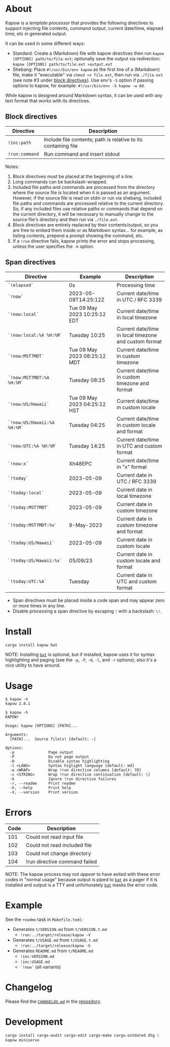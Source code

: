 # About

Kapow is a *template processor* that provides the following directives to
support injecting file contents, command output, current date/time, elapsed
time, etc in generated output.

It can be used in some different ways:

* Standard: Create a (Markdown) file with kapow directives then run
  `kapow [OPTIONS] path/to/file.ext`; optionally save the output via
  redirection: `kapow [OPTIONS] path/to/file.ext >output.ext`
* Shebang: Place `#!/usr/bin/env kapow` as the first line of a (Markdown) file,
  make it "executable" via `chmod +x file.ext`, then run via `./file.ext` (see
  note #3 under [block directives]).
  Use env's `-S` option if passing options to kapow, for example:
  `#!/usr/bin/env -S kapow -w 60`.

While kapow is designed around Markdown syntax, it can be used with any text
format that works with its directives.

[block directives]: #block-directives

## Block directives

Directive | Description
---|---
`!inc:path` | Include file contents; path is relative to its containing file
`!run:command` | Run command and insert stdout

Notes:

1. Block directives must be placed at the beginning of a line.
2. Long commands can be backslash-wrapped.
3. Included file paths and commands are processed from the directory where the
   source file is located when it is passed as an argument.
   However, if the source file is read on stdin or run via shebang, included
   file paths and commands are processed relative to the current directory.
   So, if any included files use relative paths or commands that depend on the
   current directory, it will be necessary to manually change to the source
   file's directory and then run via `./file.ext`.
4. Block directives are entirely replaced by their contents/output, so you are
   free to embed them inside or as Markdown syntax... for example, as listing
   contents, prepend a prompt showing the command, etc.
5. If a `!run` directive fails, kapow prints the error and stops processing,
   unless the user specifies the `-k` option.

## Span directives

Directive | Example | Description
---|---|---
`` `!elapsed` `` | 0s | Processing time
`` `!now` `` | 2023-05-09T14:25:12Z | Current date/time in UTC / RFC 3339
`` `!now:local` `` | Tue 09 May 2023 10:25:12 EDT | Current date/time in local timezone
`` `!now:local:%A %H:%M` `` | Tuesday 10:25 | Current date/time in local timezone and custom format
`` `!now:MST7MDT` `` | Tue 09 May 2023 08:25:12 MDT | Current date/time in custom timezone
`` `!now:MST7MDT:%A %H:%M` `` | Tuesday 08:25 | Current date/time in custom timezone and format
`` `!now:US/Hawaii` `` | Tue 09 May 2023 04:25:12 HST | Current date/time in custom locale
`` `!now:US/Hawaii:%A %H:%M` `` | Tuesday 04:25 | Current date/time in custom locale and format
`` `!now:UTC:%A %H:%M` `` | Tuesday 14:25 | Current date/time in UTC and custom format
`` `!now:x` `` | Xh48EPC | Current date/time in "x" format
`` `!today` `` | 2023-05-09 | Current date in UTC / RFC 3339
`` `!today:local` `` | 2023-05-09 | Current date in local timezone
`` `!today:MST7MDT` `` | 2023-05-09 | Current date in custom timezone
`` `!today:MST7MDT:%v` `` |  9-May-2023 | Current date in custom timezone and format
`` `!today:US/Hawaii` `` | 2023-05-09 | Current date in custom locale
`` `!today:US/Hawaii:%x` `` | 05/09/23 | Current date in custom locale and format
`` `!today:UTC:%A` `` | Tuesday | Current date in UTC and custom format

* Span directives must be placed inside a code span and may appear zero or more
  times in any line.
* Disable processing a span directive by escaping `!` with a backslash: `\!`.

# Install

```bash
cargo install kapow bat
```

NOTE: Installing [`bat`] is optional, but if installed, kapow uses it for syntax
highlighting and paging (see the `-p`, `-P`, `-H`, `-l`, and `-r` options); also
it's a nice utility to have around.

[`bat`]: https://crates.io/crates/bat

# Usage

```text
$ kapow -V
kapow 2.8.1
```

```text
$ kapow -h
KAPOW!

Usage: kapow [OPTIONS] [PATH]...

Arguments:
  [PATH]...  Source file(s) [default: -]

Options:
  -p               Page output
  -P               Do not page output
  -H               Disable syntax highlighting
  -l <LANG>        Syntax higlight language [default: md]
  -w <WRAP>        Wrap !run directive columns [default: 70]
  -c <STRING>      Wrap !run directive continuation [default: \]
  -k               Ignore !run directive failures
  -r, --readme     Print readme
  -h, --help       Print help
  -V, --version    Print version
```

# Errors

Code | Description
---|---
101 | Could not read input file
102 | Could not read included file
103 | Could not change directory
104 | !run directive command failed

NOTE: The kapow process may not *appear* to have exited with these error codes
in "normal usage" because output is piped to [`bat`] as a pager if it is
installed and output is a TTY and unfortunately [`bat`] masks the error code.

# Example

See the `readme` task in `Makefile.toml`:

* Generates `t/VERSION.md` from `t/VERSION.t.md`
    * `!run:../target/release/kapow -V`
* Generates `t/USAGE.md` from `t/USAGE.t.md`
    * `!run:../target/release/kapow -h`
* Generates `README.md` from `t/README.md`
    * `!inc:VERSION.md`
    * `!inc:USAGE.md`
    * `` `!now` `` (all variants)

# Changelog

Please find the [`CHANGELOG.md`] in the [repository].

[`CHANGELOG.md`]: https://github.com/qtfkwk/kapow/blob/main/CHANGELOG.md
[repository]: https://github.com/qtfkwk/kapow/

# Development

```bash
cargo install cargo-audit cargo-edit cargo-make cargo-outdated dtg \
kapow miniserve
```

